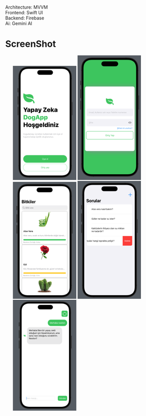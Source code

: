 <br>Architecture: MVVM
<br>Frontend: Swift UI 
<br>Backend: Firebase 
<br>Ai: Gemini AI 

# ScreenShot

<ul>
 <img src = "https://github.com/Mertaince/DogApp-GeminiAI/blob/main/Dogapp/DogaAppScreenShot/1.png" style="width:200px"/>
 <img src = "https://github.com/Mertaince/DogApp-GeminiAI/blob/main/Dogapp/DogaAppScreenShot/2.png" style="width:200px"/>
 <img src = "https://github.com/Mertaince/DogApp-GeminiAI/blob/main/Dogapp/DogaAppScreenShot/3.png" style="width:200px"/>
 <img src = "https://github.com/Mertaince/DogApp-GeminiAI/blob/main/Dogapp/DogaAppScreenShot/4.png" style="width:200px"/>
 <img src = "https://github.com/Mertaince/DogApp-GeminiAI/blob/main/Dogapp/DogaAppScreenShot/5.png" style="width:200px"/>
</ul>
